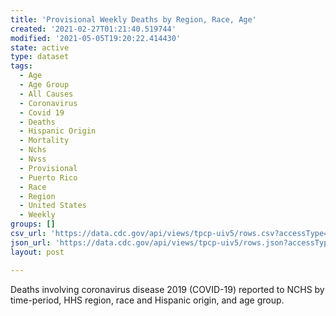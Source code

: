 ```yaml
---
title: 'Provisional Weekly Deaths by Region, Race, Age'
created: '2021-02-27T01:21:40.519744'
modified: '2021-05-05T19:20:22.414430'
state: active
type: dataset
tags:
  - Age
  - Age Group
  - All Causes
  - Coronavirus
  - Covid 19
  - Deaths
  - Hispanic Origin
  - Mortality
  - Nchs
  - Nvss
  - Provisional
  - Puerto Rico
  - Race
  - Region
  - United States
  - Weekly
groups: []
csv_url: 'https://data.cdc.gov/api/views/tpcp-uiv5/rows.csv?accessType=DOWNLOAD'
json_url: 'https://data.cdc.gov/api/views/tpcp-uiv5/rows.json?accessType=DOWNLOAD'
layout: post

---
```

Deaths involving coronavirus disease 2019 (COVID-19) reported to NCHS by time-period, HHS region, race and Hispanic origin, and age group.
